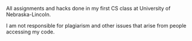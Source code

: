 All assignments and hacks done in my first CS class at University of Nebraska-Lincoln.

I am not responsible for plagiarism and other issues that arise from people accessing my code.
